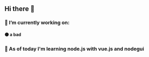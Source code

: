 ## Hi there 👋

### 🔭 I’m currently working on:
#### 🟠 a bad 
### 🌱 As of today I'm learning node.js with vue.js and nodegui
<!--
**Karroteu/Karroteu** is a ✨ _special_ ✨ repository because its `README.md` (this file) appears on your GitHub profile.

Here are some ideas to get you started:


- 👯 I’m looking to collaborate on ...
- 🤔 I’m looking for help with ...
- 💬 Ask me about ...
- 📫 How to reach me: ...
-->
